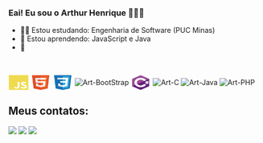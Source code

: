 ### Eai! Eu sou o Arthur Henrique 👋😀👋

- 👨‍🎓 Estou estudando: Engenharia de Software (PUC Minas)
- 🌱 Estou aprendendo: JavaScript e Java 
- 💬

##

<div style="display: inline_block"><br>
  <img align="center" alt="Art-Js" height="30" width="40" src="https://raw.githubusercontent.com/devicons/devicon/master/icons/javascript/javascript-plain.svg">
  <img align="center" alt="Art-HTML" height="30" width="40" src="https://raw.githubusercontent.com/devicons/devicon/master/icons/html5/html5-original.svg">
  <img align="center" alt="Art-CSS" height="30" width="40" src="https://raw.githubusercontent.com/devicons/devicon/master/icons/css3/css3-original.svg">
  <img align="center" alt="Art-BootStrap" height="30" width="40" src="https://raw.githubusercontent.com/jmnote/z-icons/master/svg/bootstrap.svg">
  <img align="center" alt="Art-Csharp" height="30" width="40" src="https://raw.githubusercontent.com/devicons/devicon/master/icons/csharp/csharp-original.svg">
  <img align="center" alt="Art-C" height="30" width="40" src="https://raw.githubusercontent.com/jmnote/z-icons/master/svg/c.svg">
  <img align="center" alt="Art-Java" height="30" width="40" src="https://raw.githubusercontent.com/jmnote/z-icons/master/svg/java.svg">
  <img align="center" alt="Art-PHP" height="30" width="40" src="https://raw.githubusercontent.com/jmnote/z-icons/master/svg/php.svg">
</div>

##
## Meus contatos: 

<div>
  <a href="https://www.instagram.com/arthurh_h/" target="_blank"><img src="https://img.shields.io/badge/-Instagram-%23E4405F?style=for-the-badge&logo=instagram&logoColor=white" target="_blank"></a>
  <a href = "mailto:arthurassun13@@gmail.com"><img src="https://img.shields.io/badge/-Gmail-%23333?style=for-the-badge&logo=gmail&logoColor=white" target="_blank"></a>
  <a href="https://www.linkedin.com/in/arthurhoa/" target="_blank"><img src="https://img.shields.io/badge/-LinkedIn-%230077B5?style=for-the-badge&logo=linkedin&logoColor=white" target="_blank"></a>
</div>












<!--
<div>
  <a href="https://github.com/Artureba">
  <img height="180em" src"https://github-readme-stats.vercel.app/api?username=Artureba&show_icons=true&theme=dracula&include_all_commits=true&count_private=true"/>
  <img height="180em" src"https://github-readme-stats.vercel.app/api/top-langs/?username=Artureba&layout=compact&langs_count=16&theme=dracula"/>
</div>

**Artureba/Artureba** is a ✨ _special_ ✨ repository because its `README.md` (this file) appears on your GitHub profile.

Here are some ideas to get you started:

- 🔭 I’m currently working on ...
- 🌱 I’m currently learning ...
- 👯 I’m looking to collaborate on ...
- 🤔 I’m looking for help with ...
- 💬 Ask me about ...
- 📫 How to reach me: ...
- 😄 Pronouns: ...
- ⚡ Fun fact: ...
-->
